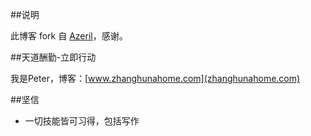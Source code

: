##说明

此博客 fork 自 [Azeril](http://azeril.me/)，感谢。

##天道酬勤-立即行动

我是Peter，博客：[www.zhanghunahome.com](zhanghunahome.com)

##坚信

- 一切技能皆可习得，包括写作




